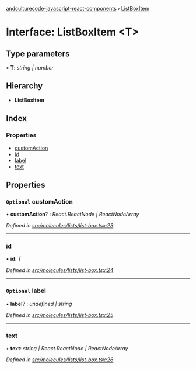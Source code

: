 [andculturecode-javascript-react-components](../README.md) › [ListBoxItem](listboxitem.md)

# Interface: ListBoxItem <**T**>

## Type parameters

▪ **T**: *string | number*

## Hierarchy

* **ListBoxItem**

## Index

### Properties

* [customAction](listboxitem.md#optional-customaction)
* [id](listboxitem.md#id)
* [label](listboxitem.md#optional-label)
* [text](listboxitem.md#text)

## Properties

### `Optional` customAction

• **customAction**? : *React.ReactNode | ReactNodeArray*

*Defined in [src/molecules/lists/list-box.tsx:23](https://github.com/AndcultureCode/AndcultureCode.JavaScript.React.Components/blob/059eef4/src/molecules/lists/list-box.tsx#L23)*

___

###  id

• **id**: *T*

*Defined in [src/molecules/lists/list-box.tsx:24](https://github.com/AndcultureCode/AndcultureCode.JavaScript.React.Components/blob/059eef4/src/molecules/lists/list-box.tsx#L24)*

___

### `Optional` label

• **label**? : *undefined | string*

*Defined in [src/molecules/lists/list-box.tsx:25](https://github.com/AndcultureCode/AndcultureCode.JavaScript.React.Components/blob/059eef4/src/molecules/lists/list-box.tsx#L25)*

___

###  text

• **text**: *string | React.ReactNode | ReactNodeArray*

*Defined in [src/molecules/lists/list-box.tsx:26](https://github.com/AndcultureCode/AndcultureCode.JavaScript.React.Components/blob/059eef4/src/molecules/lists/list-box.tsx#L26)*
